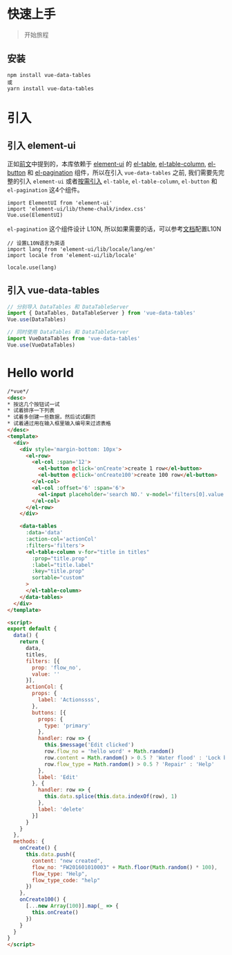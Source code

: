 # 快速上手
> 开始旅程

## 安装

```
npm install vue-data-tables
或
yarn install vue-data-tables
```

# 引入

## 引入 element-ui
正如[前文](/#/zh-cn/)中提到的，本库依赖于 [element-ui](http://element.eleme.io/) 的 [el-table](http://element.eleme.io/#/zh-CN/component/table), [el-table-column](http://element.eleme.io/#/zh-CN/component/table), [el-button](http://element.eleme.io/#/zh-CN/component/button) 和 [el-pagination](http://element.eleme.io/#/zh-CN/component/pagination) 组件，所以在引入 `vue-data-tables` 之前, 我们需要先完整的引入 `element-ui` 或者[按需引入](http://element.eleme.io/#/zh-CN/component/quickstart) `el-table`, `el-table-column`, `el-button` 和 `el-pagination` 这4个组件。

```
import ElementUI from 'element-ui'
import 'element-ui/lib/theme-chalk/index.css'
Vue.use(ElementUI)
```

`el-pagination` 这个组件设计 L10N, 所以如果需要的话，可以参考[文档](http://element.eleme.io/#/en-US/component/i18n#internationalization)配置L10N

```
// 设置L10N语言为英语
import lang from 'element-ui/lib/locale/lang/en'
import locale from 'element-ui/lib/locale'

locale.use(lang)
```

## 引入 vue-data-tables

```js
// 分别导入 DataTables 和 DataTableServer
import { DataTables, DataTableServer } from 'vue-data-tables'
Vue.use(DataTables)

// 同时使用 DataTables 和 DataTableServer
import VueDataTables from 'vue-data-tables'
Vue.use(VueDataTables)
```

# Hello world
```html
/*vue*/
<desc>
* 按这几个按钮试一试
* 试着排序一下列表
* 试着多创建一些数据，然后试试翻页
* 试着通过用在输入框里输入编号来过滤表格
</desc>
<template>
  <div>
    <div style='margin-bottom: 10px'>
      <el-row>
        <el-col :span='12'>
          <el-button @click='onCreate'>create 1 row</el-button>
          <el-button @click='onCreate100'>create 100 row</el-button>
        </el-col>
        <el-col :offset='6' :span='6'>
          <el-input placeholder='search NO.' v-model='filters[0].value'></el-input>
        </el-col>
      </el-row>
    </div>

    <data-tables
      :data='data'
      :action-col='actionCol'
      :filters='filters'>
      <el-table-column v-for="title in titles"
        :prop="title.prop"
        :label="title.label"
        :key="title.prop"
        sortable="custom"
      >
      </el-table-column>
    </data-tables>
  </div>
</template>

<script>
export default {
  data() {
    return {
      data,
      titles,
      filters: [{
        prop: 'flow_no',
        value: ''
      }],
      actionCol: {
        props: {
          label: 'Actionssss',
        },
        buttons: [{
          props: {
            type: 'primary'
          },
          handler: row => {
            this.$message('Edit clicked')
            row.flow_no = 'hello word' + Math.random()
            row.content = Math.random() > 0.5 ? 'Water flood' : 'Lock broken'
            row.flow_type = Math.random() > 0.5 ? 'Repair' : 'Help'
          },
          label: 'Edit'
        }, {
          handler: row => {
            this.data.splice(this.data.indexOf(row), 1)
          },
          label: 'delete'
        }]
      }
    }
  },
  methods: {
    onCreate() {
      this.data.push({
        content: "new created",
        flow_no: "FW201601010003" + Math.floor(Math.random() * 100),
        flow_type: "Help",
        flow_type_code: "help"
      })
    },
    onCreate100() {
      [...new Array(100)].map(_ => {
        this.onCreate()
      })
    }
  }
}
</script>
```
